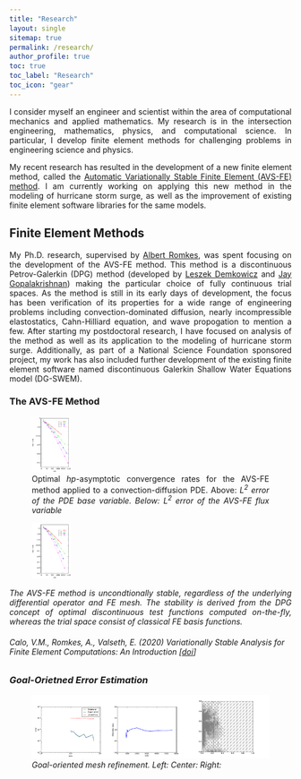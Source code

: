 ```yaml
---
title: "Research"
layout: single
sitemap: true
permalink: /research/
author_profile: true
toc: true
toc_label: "Research"
toc_icon: "gear"
---
```


<p style="text-align: justify">
I consider myself an engineer and scientist within the area of computational mechanics and applied mathematics. 
My research is in the intersection engineering, mathematics, physics, and computational science. In particular, I develop finite element methods for challenging problems in engineering science and physics. 
</p>

<p style="text-align: justify">
My recent research has resulted in the development of a new finite element method, called the <a href="https://link.springer.com/chapter/10.1007/978-3-030-41800-7_2">Automatic Variationally Stable Finite Element (AVS-FE) method</a>.
I am currently working on applying this new method in the modeling of hurricane storm surge, as well as the improvement of existing finite element software 
libraries for the same models.
</p>

## Finite Element Methods

<p style="text-align: justify">
My Ph.D. research, supervised by <a href="https://www.sdsmt.edu/Directories/Personnel/Romkes,-Albert/">Albert Romkes</a>, was spent focusing on the 
development of the AVS-FE method. This method is a discontinuous Petrov-Galerkin (DPG) method (developed by <a href="https://users.oden.utexas.edu/~leszek/">Leszek Demkowicz</a> and <a href="http://web.pdx.edu/~gjay/">Jay Gopalakrishnan</a>) making the particular choice of fully continuous trial spaces. 
As the method is still in its early days of development, the focus has been verification of its properties for a wide range of engineering problems 
including convection-dominated diffusion, nearly incompressible elastostatics, Cahn-Hilliard equation, and wave propogation to mention a few.
After starting my postdoctoral research, I have focused on analysis of the method as well as its application to the modeling of hurricane storm surge. 
Additionally, as part of a National Science Foundation sponsored project, my work has also included further development of the existing finite element software
named discontinuous Galerkin Shallow Water Equations model (DG-SWEM).
</p>

### The AVS-FE Method

<figure>
  <img src="/assets/images/l2_err_u.png"  width="70px" height="100px"> 
  <figcaption style="text-align: justify">  Optimal <em>hp</em>-asymptotic convergence rates for the AVS-FE method applied to a convection-diffusion PDE. Above: <em>L<em><sup>2</sup> error of the PDE base variable. Below: <em>L<em><sup>2</sup> error of the AVS-FE flux variable </figcaption>
</figure>
<figure>
  <img src="/assets/images/l2_err_q.png"  width="70px" height="100px"> 
</figure>

<p style="text-align: justify">
The AVS-FE method is uncondtionally stable, regardless of the underlying differential operator and FE mesh. The stability is derived from the DPG concept of optimal discontinuous test functions computed on-the-fly, whereas the trial space consist of classical FE basis functions.  
</p>

###### Calo, V.M., Romkes, A., Valseth, E. (2020) Variationally Stable Analysis for Finite Element Computations: An Introduction  [[doi](https://doi.org/10.1007/978-3-030-41800-7)]

### Goal-Orietned Error Estimation 

                                
<figure>
  <img src="/assets/images/figs.pdf" alt="">
  <figcaption style="text-align: justify">Goal-oriented mesh refinement. Left:  Center: Right: </figcaption>
</figure>



